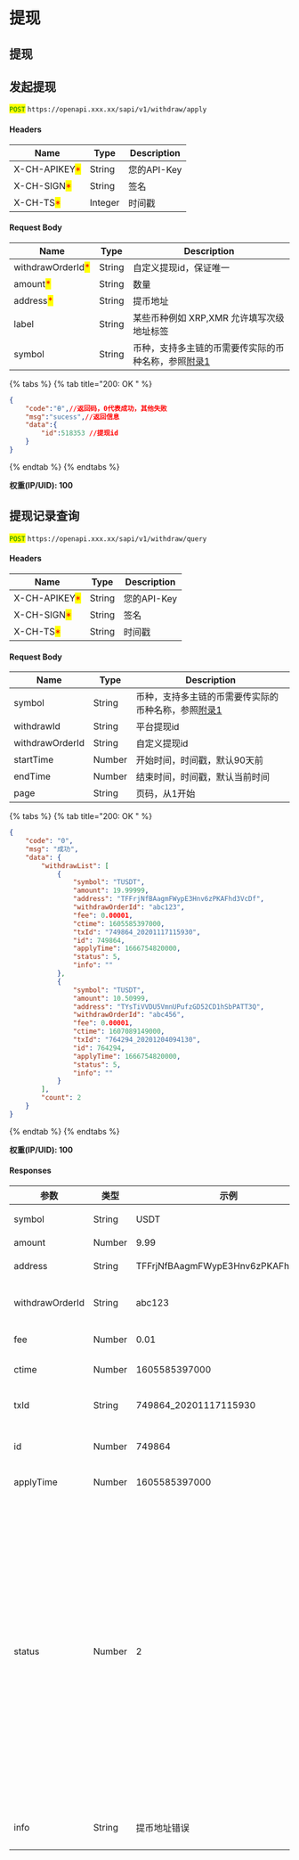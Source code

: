 # 提现

## 提现

## 发起提现

<mark style="color:green;">`POST`</mark> `https://openapi.xxx.xx/sapi/v1/withdraw/apply`

#### Headers

| Name                                          | Type    | Description |
| --------------------------------------------- | ------- | ----------- |
| X-CH-APIKEY<mark style="color:red;">\*</mark> | String  | 您的API-Key   |
| X-CH-SIGN<mark style="color:red;">\*</mark>   | String  | 签名          |
| X-CH-TS<mark style="color:red;">\*</mark>     | Integer | 时间戳         |

#### Request Body

| Name                                              | Type   | Description                              |
| ------------------------------------------------- | ------ | ---------------------------------------- |
| withdrawOrderId<mark style="color:red;">\*</mark> | String | 自定义提现id，保证唯一                             |
| amount<mark style="color:red;">\*</mark>          | String | 数量                                       |
| address<mark style="color:red;">\*</mark>         | String | 提币地址                                     |
| label                                             | String | 某些币种例如 XRP,XMR 允许填写次级地址标签                |
| symbol                                            | String | 币种，支持多主链的币需要传实际的币种名称，参照[附录1](fu-lu-1.md) |

{% tabs %}
{% tab title="200: OK " %}
```json
{
    "code":"Ѳ",//返回码，0代表成功，其他失败
    "msg":"sucess",//返回信息
    "data":{
        "id":518353 //提现id
    }
}
```
{% endtab %}
{% endtabs %}

**权重(IP/UID): 100**

## 提现记录查询

<mark style="color:green;">`POST`</mark> `https://openapi.xxx.xx/sapi/v1/withdraw/query`

#### Headers

| Name                                          | Type   | Description |
| --------------------------------------------- | ------ | ----------- |
| X-CH-APIKEY<mark style="color:red;">\*</mark> | String | 您的API-Key   |
| X-CH-SIGN<mark style="color:red;">\*</mark>   | String | 签名          |
| X-CH-TS<mark style="color:red;">\*</mark>     | String | 时间戳         |

#### Request Body

| Name            | Type   | Description                              |
| --------------- | ------ | ---------------------------------------- |
| symbol          | String | 币种，支持多主链的币需要传实际的币种名称，参照[附录1](fu-lu-1.md) |
| withdrawId      | String | 平台提现id                                   |
| withdrawOrderId | String | 自定义提现id                                  |
| startTime       | Number | 开始时间，时间戳，默认90天前                          |
| endTime         | Number | 结束时间，时间戳，默认当前时间                          |
| page            | String | 页码，从1开始                                  |

{% tabs %}
{% tab title="200: OK " %}
```json
{
    "code": "0",
    "msg": "成功",
    "data": {
        "withdrawList": [
            {
                "symbol": "TUSDT",
                "amount": 19.99999,
                "address": "TFFrjNfBAagmFWypE3Hnv6zPKAFhd3VcDf",
                "withdrawOrderId": "abc123",
                "fee": 0.00001,
                "ctime": 1605585397000,
                "txId": "749864_20201117115930",
                "id": 749864,
                "applyTime": 1666754820000,
                "status": 5,
                "info": ""
            },
            {
                "symbol": "TUSDT",
                "amount": 10.50999,
                "address": "TYsTiVVDU5VmnUPufzGD52CD1hSbPATT3Q",
                "withdrawOrderId": "abc456",
                "fee": 0.00001,
                "ctime": 1607089149000,
                "txId": "764294_20201204094130",
                "id": 764294,
                "applyTime": 1666754820000,
                "status": 5,
                "info": ""
            }
        ],
        "count": 2
    }
}
```
{% endtab %}
{% endtabs %}

**权重(IP/UID): 100**

#### Responses

| 参数              | 类型     | 示例                                 | 备注                                                |
| --------------- | ------ | ---------------------------------- | ------------------------------------------------- |
| symbol          | String | USDT                               | 提币币种                                              |
| amount          | Number | 9.99                               | 数量                                                |
| address         | String | TFFrjNfBAagmFWypE3Hnv6zPKAFhd3VcDf | 提币地址                                              |
| withdrawOrderId | String | abc123                             | 自定义提现id                                           |
| fee             | Number | 0.01                               | 手续费                                               |
| ctime           | Number | 1605585397000                      | 创建时间                                              |
| txId            | String | 749864\_20201117115930             | 提现交易id                                            |
| id              | Number | 749864                             | 平台提现id                                            |
| applyTime       | Number | 1605585397000                      | 上链时间                                              |
| status          | Number | 2                                  | 提币状态，0-未审核 1-审核通过 2-审核拒绝 3-支付中 4-支付失败 5-已完成 6-已撤销 |
| info            | String | 提币地址错误                             | 审核拒绝原因                                            |
